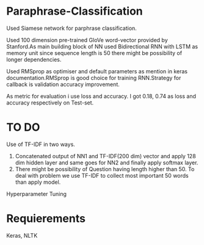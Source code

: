 # Paraphrase-Classification

Used Siamese network for parphrase classification.

Used 100 dimension pre-trained GloVe word-vector provided by Stanford.As main
building block of NN  used Bidirectional RNN with LSTM as memory unit since
sequence length is 50 there might be possibility of longer dependencies.

Used RMSprop as optimiser and default parameters as mention in keras
documentation.RMSprop is good choice for training RNN.Strategy for callback is validation accuracy
improvement.

As metric for evaluation i use loss and accuracy. I got 0.18, 0.74 as loss and accuracy
respectively on Test-set.


# TO DO

Use of TF-IDF in two ways.
  1. Concatenated output of NN1 and TF-IDF(200 dim) vector and apply 128 dim
  hidden layer and same goes for NN2 and finally apply softmax layer.
  2. There might be possibility of Question having length higher than 50. To deal with
  problem we use TF-IDF to collect most important 50 words than apply model.

Hyperparameter Tuning  


# Requierements 

Keras,
NLTK
